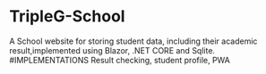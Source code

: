 # TripleG-School
A School website for storing student data, including their academic result,implemented using Blazor, .NET CORE and Sqlite.
#IMPLEMENTATIONS
Result checking,
student profile, PWA
